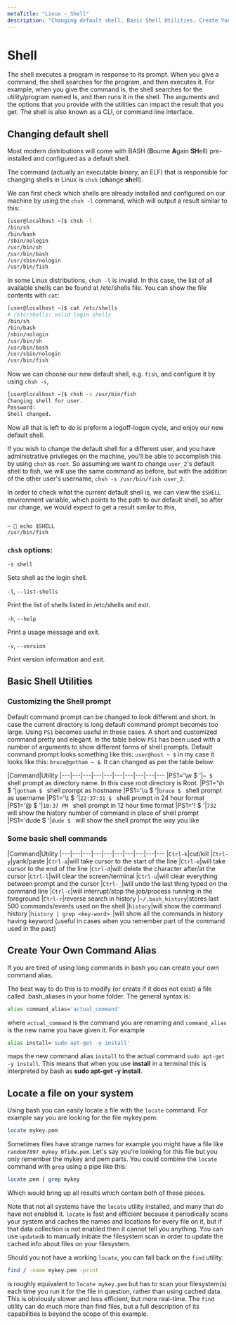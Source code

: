 ```yaml
---
metaTitle: "Linux - Shell"
description: "Changing default shell, Basic Shell Utilities, Create Your Own Command Alias, Locate a file on your system"
---
```


# Shell


The shell executes a program in response to its prompt. When you give a command, the shell searches for the program, and then executes it. For example, when you give the command ls, the shell searches for the utility/program named ls, and then runs it in the  shell. The arguments and the options that you provide with the utilities can impact the result that you get. The shell is also known as a CLI, or command line interface.



## Changing default shell


Most modern distributions will come with BASH (**B**ourne **A**gain **SH**ell) pre-installed and configured as a default shell.

The command (actually an executable binary, an ELF) that is responsible for changing shells in Linux is `chsh` (**ch**ange **sh**ell).

We can first check which shells are already installed and configured on our machine by using the `chsh -l` command, which will output a result similar to this:

```bash
[user@localhost ~]$ chsh -l
/bin/sh
/bin/bash
/sbin/nologin
/usr/bin/sh
/usr/bin/bash
/usr/sbin/nologin
/usr/bin/fish

```

In some Linux distributions, `chsh -l` is invalid. In this case, the list of all available shells can be found at /etc/shells file. You can show the file contents with `cat`:

```bash
[user@localhost ~]$ cat /etc/shells
# /etc/shells: valid login shells
/bin/sh
/bin/bash
/sbin/nologin
/usr/bin/sh
/usr/bin/bash
/usr/sbin/nologin
/usr/bin/fish

```

Now we can choose our new default shell, e.g. `fish`, and configure it by using `chsh -s`,

```bash
[user@localhost ~]$ chsh -s /usr/bin/fish
Changing shell for user.
Password: 
Shell changed.

```

Now all that is left to do is preform a logoff-logon cycle, and enjoy our new default shell.

If you wish to change the default shell for a different user, and you have administrative privileges on the machine, you'll be able to accomplish this by using `chsh` as `root`. So assuming we want to change `user_2`'s default shell to  fish, we will use the same command as before, but with the addition of the other user's username, `chsh -s /usr/bin/fish user_2`.

In order to check what the current default shell is, we can view the `$SHELL` environment variable, which points to the path to our default shell, so after our change, we would expect to get a result similar to this,

```

~  echo $SHELL                                 
/usr/bin/fish

```

### `chsh` options:

`-s shell`

Sets shell as the login shell.

`-l`, `--list-shells`

Print the list of shells listed in /etc/shells and exit.

`-h`, `--help`

Print a usage message and exit.

`-v`, `--version`

Print version information and exit.



## Basic Shell Utilities


### Customizing the Shell prompt

Default command prompt can be changed to look different and short. In case the current directory is long default command prompt becomes too large. Using `PS1` becomes useful in these cases. A short and customized command pretty and elegant. In the table below `PS1` has been used with a number of arguments to show different forms of shell prompts.
Default command prompt looks something like this: `user@host ~ $` in my case it looks like this: `bruce@gotham ~ $`. It can changed as per the table below:

|Command|Utility
|---|---|---|---|---|---|---|---|---|---
|PS1='\w $ '|`~ $ ` shell prompt as directory name. In this case root directory is Root.
|PS1='\h $ '|`gotham $ ` shell prompt as hostname
|PS1='\u $ '|`bruce $ ` shell prompt as username
|PS1='\t $ '|`22:37:31 $ ` shell prompt in 24 hour format
|PS1='@ $ '|`10:37 PM ` shell prompt in 12 hour time format
|PS1='! $ '|`732 ` will show the history number of command in place of shell prompt
|PS1='dude $ '|`dude $ ` will show the shell prompt the way you like

### Some basic shell commands

|Command|Utility
|---|---|---|---|---|---|---|---|---|---
|`Ctrl-k`|cut/kill
|`Ctrl-y`|yank/paste
|`Ctrl-a`|will take cursor to the start of the line
|`Ctrl-e`|will take cursor to the end of the line
|`Ctrl-d`|will delete the character after/at the cursor
|`Ctrl-l`|will clear the screen/terminal
|`Ctrl-u`|will clear everything between prompt and the cursor
|`Ctrl-_`|will undo the last thing typed on the command line
|`Ctrl-c`|will interrupt/stop the job/process running in the foreground
|`Ctrl-r`|reverse search in history
|`~/.bash_history`|stores last 500 commands/events used on the shell
|`history`|will show the command history
|`history | grep <key-word> `|will show all the commands in history having keyword <key-word> (useful in cases when you remember part of the command used in the past)



## Create Your Own Command Alias


If you are tired of using long commands in bash you can create your own command alias.

The best way to do this is to modify (or create if it does not exist) a file called .bash_aliases in your home folder. The general syntax is:

```bash
alias command_alias='actual_command'

```

where `actual_command` is the command you are renaming and `command_alias` is the new name you have given it. For example

```bash
alias install='sudo apt-get -y install'

```

maps the new command alias `install` to the actual command `sudo apt-get -y install`. This means that when you use **install** in a terminal this is interpreted by bash as **sudo apt-get -y install**.



## Locate a file on your system


Using bash you can easily locate a file with the `locate` command. For example say you are looking for the file mykey.pem:

```bash
locate mykey.pem

```

Sometimes files have strange names for example you might have a file like `random7897_mykey_0fidw.pem`. Let's say you're looking for this file but you only remember the mykey and pem parts. You could combine the `locate` command with `grep` using a pipe like this:

```bash
locate pem | grep mykey

```

Which would bring up all results which contain both of these pieces.

Note that not all systems have the `locate` utility installed, and many that do have not enabled it. `locate` is fast and efficient because it periodically scans your system and caches the names and locations for every file on it, but if that data collection is not enabled then it cannot tell you anything. You can use `updatedb` to manually initiate the filesystem scan in order to update the cached info about files on your filesystem.

Should you not have a working `locate`, you can fall back on the `find` utility:

```bash
find / -name mykey.pem -print

```

is roughly equivalent to `locate mykey.pem` but has to scan your filesystem(s) each time you run it for the file in question, rather than using cached data. This is obviously slower and less efficient, but more real-time.  The `find` utility can do much more than find files, but a full description of its capabilities is beyond the scope of this example.

